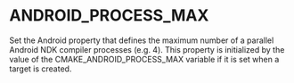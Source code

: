   

# ANDROID_PROCESS_MAX  
Set the Android property that defines the maximum number of a
parallel Android NDK compiler processes (e.g. 4).
This property is initialized by the value of the
CMAKE_ANDROID_PROCESS_MAX variable if it is set
when a target is created.  

